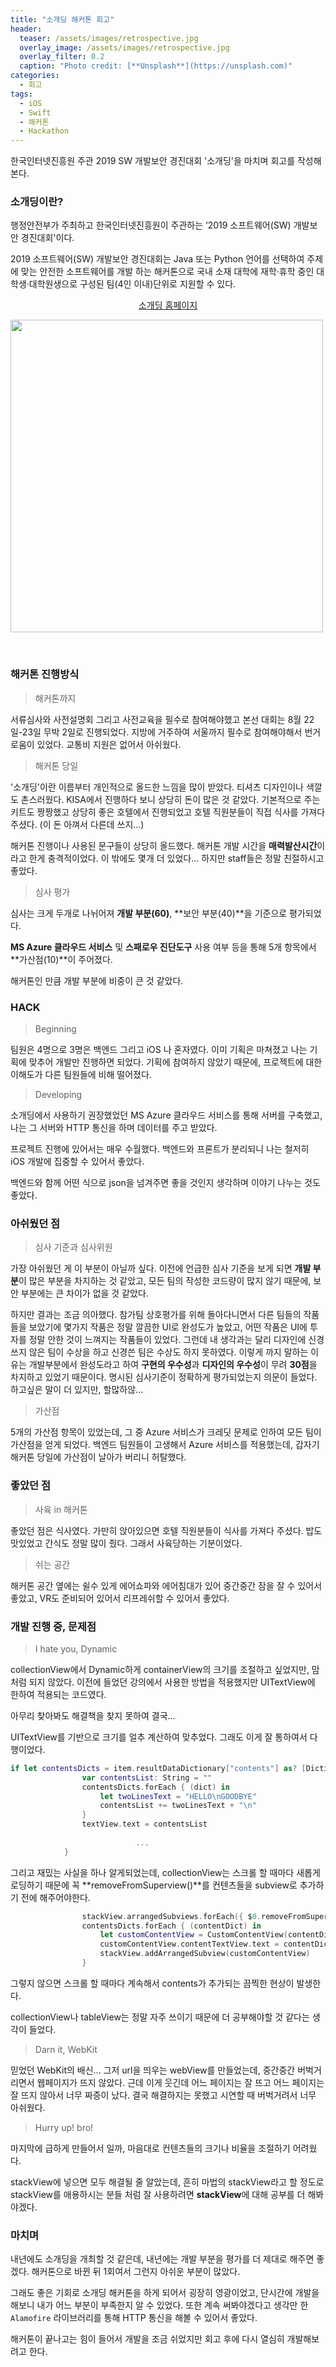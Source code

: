 ```yaml
---
title: "소개딩 해커톤 회고"
header:
  teaser: /assets/images/retrospective.jpg
  overlay_image: /assets/images/retrospective.jpg
  overlay_filter: 0.2
  caption: "Photo credit: [**Unsplash**](https://unsplash.com)"
categories:
  - 회고
tags:
  - iOS
  - Swift
  - 해커톤
  - Hackathon
---
```




한국인터넷진흥원 주관 2019 SW 개발보안 경진대회 '소개딩'을 마치며 회고를 작성해 본다.



### 소개딩이란?

행정안전부가 주최하고 한국인터넷진흥원이 주관하는 ‘2019 소프트웨어(SW) 개발보안 경진대회'이다.

2019 소프트웨어(SW) 개발보안 경진대회는 Java 또는 Python 언어를 선택하여 주제에 맞는 안전한 소프트웨어를 개발 하는 해커톤으로 국내 소재 대학에 재학·휴학 중인 대학생·대학원생으로 구성된 팀(4인 이내)단위로 지원할 수 있다.



<p align="center">
  <a href="http://securecoding.software/main.php">소개딩 홈페이지</a>
</p>

<p>
  <img src="https://cfile1.onoffmix.com/attach/CeY1x4l2J6ZVOAhsmL8QHTE9cpoy3Nfk" width="500" >
</p>

<br/>

### 해커톤 진행방식

> 해커톤까지

서류심사와 사전설명회 그리고 사전교육을 필수로 참여해야했고 본선 대회는 8월 22일-23일 무박 2일로 진행되었다.
지방에 거주하여 서울까지 필수로 참여해야해서 번거로움이 있었다. 교통비 지원은 없어서 아쉬웠다.



> 해커톤 당일

'소개딩'이란 이름부터 개인적으로 올드한 느낌을 많이 받았다. 티셔츠 디자인이나 색깔도 촌스러웠다. KISA에서 진행하다 보니 상당히  돈이 많은 것 같았다. 기본적으로 주는 키트도 짱짱했고 상당히 좋은 호텔에서 진행되었고 호텔 직원분들이 직접 식사를 가져다 주셨다. (이 돈 아껴서 다른데 쓰지...)

해커톤 진행이나 사용된 문구들이 상당히 올드했다. 해커톤 개발 시간을 **매력발산시간**이라고 한게 충격적이었다. 이 밖에도 몇개 더 있었다... 하지만 staff들은 정말 친절하시고 좋았다.



> 심사 평가


심사는 크게 두개로 나뉘어져 **개발 부분(60)**, **보안 부분(40)**을 기준으로 평가되었다. 

**MS Azure 클라우드 서비스** 및 **스패로우 진단도구** 사용 여부 등을 통해 5개 항목에서 **가산점(10)**이 주어졌다.

해커톤인 만큼 개발 부분에 비중이 큰 것 같았다. 



### HACK

> Beginning

팀원은 4명으로 3명은 백엔드 그리고 iOS 나 혼자였다. 이미 기획은 마쳐졌고 나는 기획에 맞추어 개발만 진행하면 되었다. 기획에 참여하지 않았기 때문에, 프로젝트에 대한 이해도가 다른 팀원들에 비해 떨어졌다.



> Developing

소개딩에서 사용하기 권장했었던 MS Azure 클라우드 서비스를 통해 서버를 구축했고, 나는 그 서버와 HTTP 통신을 하며 데이터를 주고 받았다. 

프로젝트 진행에 있어서는 매우 수월했다. 백엔드와 프론트가 분리되니 나는 철저히 iOS 개발에 집중할 수 있어서 좋았다.

백엔드와 함께 어떤 식으로 json을 넘겨주면 좋을 것인지 생각하며 이야기 나누는 것도 좋았다. 



### 아쉬웠던 점

> 심사 기준과 심사위원

가장 아쉬웠던 게 이 부분이 아닐까 싶다. 이전에 언급한 심사 기준을 보게 되면 **개발 부분**이 많은 부분을 차지하는 것 같았고, 모든 팀의 작성한 코드량이 많지 않기 때문에, 보안 부분에는 큰 차이가 없을 것 같았다. 

하지만 결과는 조금 의아했다. 참가팀 상호평가를 위해 돌아다니면서 다른 팀들의 작품들을 보았기에 몇가지 작품은 정말 깔끔한 UI로 완성도가 높았고, 어떤 작품은 UI에 투자를 정말 안한 것이 느껴지는 작품들이 있었다. 그런데 내 생각과는 달리 디자인에 신경쓰지 않은 팀이 수상을 하고 신경쓴 팀은 수상도 하지 못하였다. 이렇게 까지 말하는 이유는 개발부분에서 완성도라고 하여 **구현의 우수성**과 **디자인의 우수성**이 무려 **30점**을 차지하고 있었기 때문이다. 명시된 심사기준이 정확하게 평가되었는지 의문이 들었다. 하고싶은 말이 더 있지만, 할많하않...



> 가산점

5개의 가산점 항목이 있었는데, 그 중 Azure 서비스가 크레딧 문제로 인하여 모든 팀이 가산점을 얻게 되었다. 백엔드 팀원들이 고생해서 Azure 서비스를 적용했는데, 갑자기 해커톤 당일에 가산점이 날아가 버리니 허탈했다.



### 좋았던 점

> 사육 in 해커톤

좋았던 점은 식사였다. 가만히 앉아있으면 호텔 직원분들이 식사를 가져다 주셨다. 밥도 맛있었고 간식도 정말 많이 줬다. 그래서 사육당하는 기분이었다.



> 쉬는 공간

해커톤 공간 옆에는 쉴수 있게 에어쇼파와 에어침대가 있어 중간중간 잠을 잘 수 있어서 좋았고, VR도 준비되어 있어서 리프레쉬할 수 있어서 좋았다.



### 개발 진행 중, 문제점

>I hate you, Dynamic

collectionView에서 Dynamic하게 containerView의 크기를 조절하고 싶었지만, 맘처럼 되지 않았다. 이전에 들었던 강의에서 사용한 방법을 적용했지만 UITextView에 한하여 적용되는 코드였다.

아무리 찾아봐도 해결책을 찾지 못하여 결국...

UITextView를 기반으로 크기를 얼추 계산하여 맞추었다. 그래도 이게 잘 통하여서 다행이었다.

```swift
if let contentsDicts = item.resultDataDictionary["contents"] as? [Dictionary<String, AnyObject>] {
                var contentsList: String = ""
                contentsDicts.forEach { (dict) in
                    let twoLinesText = "HELLO\nGOODBYE"
                    contentsList += twoLinesText + "\n"
                }
                textView.text = contentsList
  
  							...
            }
```



그리고 재밌는 사실을 하나 알게되었는데, collectionView는 스크롤 할 때마다 새롭게 로딩하기 때문에 꼭 **removeFromSuperview()**를 컨텐츠들을 subview로 추가하기 전에 해주어야한다.

```swift
                stackView.arrangedSubviews.forEach({ $0.removeFromSuperview() })
                contentsDicts.forEach { (contentDict) in
                    let customContentView = CustomContentView(contentDict: contentDict)
                    customContentView.contentTextView.text = contentDict["content"] as! String
                    stackView.addArrangedSubview(customContentView)
                }
```

그렇지 않으면 스크롤 할 때마다 계속해서 contents가 추가되는 끔찍한 현상이 발생한다.



collectionView나 tableView는 정말 자주 쓰이기 때문에 더 공부해야할 것 같다는 생각이 들었다.



> Darn it, WebKit

믿었던 WebKit의 배신... 그저 url을 띄우는 webView를 만들었는데, 중간중간 버벅거리면서 웹페이지가 뜨지 않았다. 근데 이게 웃긴데 어느 페이지는 잘 뜨고 어느 페이지는 잘 뜨지 않아서 너무 짜증이 났다. 결국 해결하지는 못했고 시연할 때 버벅거려서 너무 아쉬웠다.



> Hurry up! bro!

마지막에 급하게 만들어서 일까, 마음대로 컨텐츠들의 크기나 비율을 조절하기 어려웠다.

stackView에 넣으면 모두 해결될 줄 알았는데, 흔히 마법의 stackView라고 할 정도로 stackView를 애용하시는 분들 처럼 잘 사용하려면 **stackView**에 대해 공부를 더 해봐야겠다.



### 마치며

내년에도 소개딩을 개최할 것 같은데, 내년에는 개발 부분을 평가를 더 제대로 해주면 좋겠다. 해커톤으로 바뀐 뒤 1회여서 그런지 아쉬운 부분이 많았다.

그래도 좋은 기회로 소개딩 해커톤을 하게 되어서 굉장히 영광이었고, 단시간에 개발을 해보니 내가 어느 부분이 부족한지 알 수 있었다. 또한 계속 써봐야겠다고 생각만 한 `Alamofire` 라이브러리를 통해 HTTP 통신을 해볼 수 있어서 좋았다. 

해커톤이 끝나고는 힘이 들어서 개발을 조금 쉬었지만 회고 후에 다시 열심히 개발해보려고 한다.